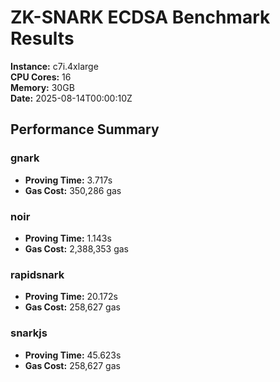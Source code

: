 # ZK-SNARK ECDSA Benchmark Results

**Instance:** c7i.4xlarge  
**CPU Cores:** 16  
**Memory:** 30GB  
**Date:** 2025-08-14T00:00:10Z

## Performance Summary

### gnark

- **Proving Time:** 3.717s
- **Gas Cost:** 350,286 gas

### noir

- **Proving Time:** 1.143s
- **Gas Cost:** 2,388,353 gas

### rapidsnark

- **Proving Time:** 20.172s
- **Gas Cost:** 258,627 gas

### snarkjs

- **Proving Time:** 45.623s
- **Gas Cost:** 258,627 gas
